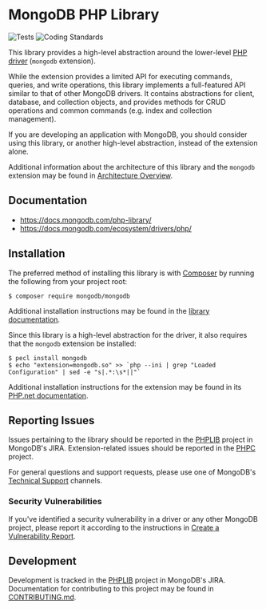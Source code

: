 # MongoDB PHP Library

![Tests](https://github.com/mongodb/mongo-php-library/workflows/Tests/badge.svg)
![Coding Standards](https://github.com/mongodb/mongo-php-library/workflows/Coding%20Standards/badge.svg)

This library provides a high-level abstraction around the lower-level
[PHP driver](https://github.com/mongodb/mongo-php-driver) (`mongodb` extension).

While the extension provides a limited API for executing commands, queries, and
write operations, this library implements a full-featured API similar to that of
other MongoDB drivers. It contains abstractions for client, database, and
collection objects, and provides methods for CRUD operations and common commands
(e.g. index and collection management).

If you are developing an application with MongoDB, you should consider using
this library, or another high-level abstraction, instead of the extension alone.

Additional information about the architecture of this library and the `mongodb`
extension may be found in
[Architecture Overview](https://php.net/manual/en/mongodb.overview.php).

## Documentation

- https://docs.mongodb.com/php-library/
- https://docs.mongodb.com/ecosystem/drivers/php/

## Installation

The preferred method of installing this library is with
[Composer](https://getcomposer.org/) by running the following from your project
root:

    $ composer require mongodb/mongodb

Additional installation instructions may be found in the
[library documentation](https://docs.mongodb.com/php-library/current/tutorial/install-php-library/).

Since this library is a high-level abstraction for the driver, it also requires
that the `mongodb` extension be installed:

    $ pecl install mongodb
    $ echo "extension=mongodb.so" >> `php --ini | grep "Loaded Configuration" | sed -e "s|.*:\s*||"`

Additional installation instructions for the extension may be found in its
[PHP.net documentation](https://php.net/manual/en/mongodb.installation.php).

## Reporting Issues

Issues pertaining to the library should be reported in the
[PHPLIB](https://jira.mongodb.org/secure/CreateIssue!default.jspa?project-field=PHPLIB)
project in MongoDB's JIRA. Extension-related issues should be reported in the
[PHPC](https://jira.mongodb.org/secure/CreateIssue!default.jspa?project-field=PHPC)
project.

For general questions and support requests, please use one of MongoDB's
[Technical Support](https://docs.mongodb.com/manual/support/) channels.

### Security Vulnerabilities

If you've identified a security vulnerability in a driver or any other MongoDB
project, please report it according to the instructions in
[Create a Vulnerability Report](https://docs.mongodb.org/manual/tutorial/create-a-vulnerability-report).

## Development

Development is tracked in the
[PHPLIB](https://jira.mongodb.org/projects/PHPLIB/summary) project in MongoDB's
JIRA. Documentation for contributing to this project may be found in
[CONTRIBUTING.md](CONTRIBUTING.md).
